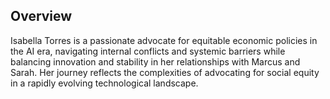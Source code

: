 ## Overview
Isabella Torres is a passionate advocate for equitable economic policies in the AI era, navigating internal conflicts and systemic barriers while balancing innovation and stability in her relationships with Marcus and Sarah. Her journey reflects the complexities of advocating for social equity in a rapidly evolving technological landscape.
